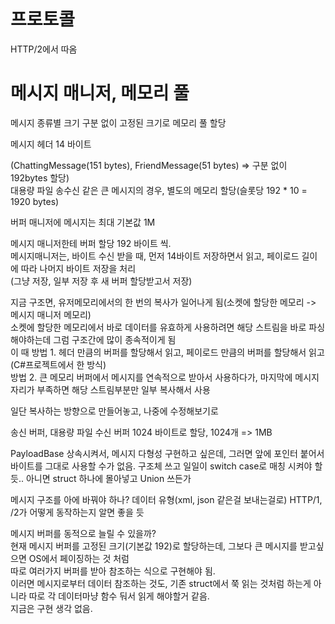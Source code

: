 ﻿# 프로토콜
HTTP/2에서 따옴

# 메시지 매니저, 메모리 풀
메시지 종류별 크기 구분 없이 고정된 크기로 메모리 풀 할당

메시지 헤더 14 바이트

(ChattingMessage(151 bytes), FriendMessage(51 bytes) => 구분 없이 192bytes 할당)  
대용량 파일 송수신 같은 큰 메시지의 경우, 별도의 메모리 할당(슬롯당 192 * 10 = 1920 bytes)  

버퍼 매니저에 메시지는 최대 기본값 1M

메시지 매니저한테 버퍼 할당 192 바이트 씩.  
메시지매니저는, 바이트 수신 받을 때, 먼저 14바이트 저장하면서 읽고, 페이로드 길이에 따라 나머지 바이트 저장을 처리  
(그냥 저장, 일부 저장 후 새 버퍼 할당받고서 저장)  

지금 구조면, 유저메모리에서의 한 번의 복사가 일어나게 됨(소켓에 할당한 메모리 -> 메시지 매니저 메모리)  
소켓에 할당한 메모리에서 바로 데이터를 유효하게 사용하려면 해당 스트림을 바로 파싱해야하는데 그럼 구조간에 많이 종속적이게 됨  
이 때 방법 1. 헤더 만큼의 버퍼를 할당해서 읽고, 페이로드 만큼의 버퍼를 할당해서 읽고(C#프로젝트에서 한 방식)  
방법 2. 큰 메모리 버퍼에서 메시지를 연속적으로 받아서 사용하다가, 마지막에 메시지 자리가 부족하면 해당 스트림부분만 일부 복사해서 사용

일단 복사하는 방향으로 만들어놓고, 나중에 수정해보기로  

송신 버퍼, 대용량 파일 수신 버퍼 1024 바이트로 할당, 1024개 => 1MB

PayloadBase 상속시켜서, 메시지 다형성 구현하고 싶은데, 그러면 앞에 포인터 붙어서 바이트를 그대로 사용할 수가 없음.
구조체 쓰고 일일이 switch case로 매칭 시켜야 할 듯.. 아니면 struct 하나에 몰아넣고 Union 쓰든가

메시지 구조를 아에 바꿔야 하나? 데이터 유형(xml, json 같은걸 보내는걸로)
HTTP/1, /2가 어떻게 동작하는지 알면 좋을 듯

메시지 버퍼를 동적으로 늘릴 수 있을까?  
현재 메시지 버퍼를 고정된 크기(기본값 192)로 할당하는데, 그보다 큰 메시지를 받고싶으면 OS에서 페이징하는 것 처럼  
따로 여러가지 버퍼를 받아 참조하는 식으로 구현해야 됨.  
이러면 메시지로부터 데이터 참조하는 것도, 기존 struct에서 쭉 읽는 것처럼 하는게 아니라 따로 각 데이터마냥 함수 둬서 읽게 해야할거 같음.  
지금은 구현 생각 없음.

